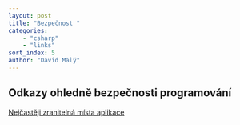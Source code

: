 ```yaml
---
layout: post
title: "Bezpečnost "
categories:
    - "csharp"
    - "links"
sort_index: 5
author: "David Malý"
--- 
```



## Odkazy ohledně bezpečnosti programování

[Nejčastěji zranitelná místa aplikace](http://codingsec.net/2016/03/common-software-security-vulnerabilities-apps/) 

